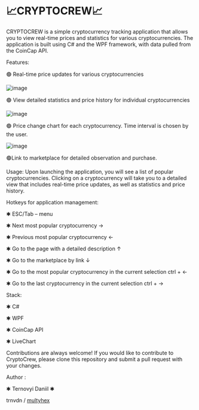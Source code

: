 # 📈CRYPTOCREW📈



CRYPTOCREW is a simple cryptocurrency tracking application that allows you to view real-time prices and statistics for various cryptocurrencies.
The application is built using C# and the WPF framework, with data pulled from the CoinCap API.

Features:

🟢 Real-time price updates for various cryptocurrencies

![image](https://user-images.githubusercontent.com/91062667/231395789-afa0652a-b1d8-4dd9-993d-605707d82215.png)

🟢 View detailed statistics and price history for individual cryptocurrencies

![image](https://user-images.githubusercontent.com/91062667/231395979-75a95bb3-eee5-47af-bb1c-81b26aafe76a.png)

🟢 Price change chart for each cryptocurrency. Time interval is chosen by the user.

![image](https://user-images.githubusercontent.com/91062667/231396121-80b9bc63-f155-4fbb-9159-f0690e5b456a.png)

🟢Link to marketplace for detailed observation and purchase.

Usage: 
Upon launching the application, you will see a list of popular cryptocurrencies. Clicking on a cryptocurrency will take you to a detailed view that includes real-time price updates, as well as statistics and price history.

Hotkeys for application management:

✱ ESC/Tab – menu

✱ Next most popular cryptocurrency            →

✱ Previous most popular cryptocurrency        ←

✱ Go to the page with a detailed description  ↑

✱ Go to the marketplace by link               ↓

✱ Go to the most popular cryptocurrency in the current selection          ctrl + ←

✱ Go to the last cryptocurrency in the current selection                  ctrl + →

Stack:

✱ C#

✱ WPF

✱ CoinCap API

✱ LiveChart


Contributions are always welcome! If you would like to contribute to CryptoCrew, please clone this repository and submit a pull request with your changes.

Author :

✱ Ternovyi Daniil ✱

trnvdn / [multyhex](https://github.com/multyhex/)
